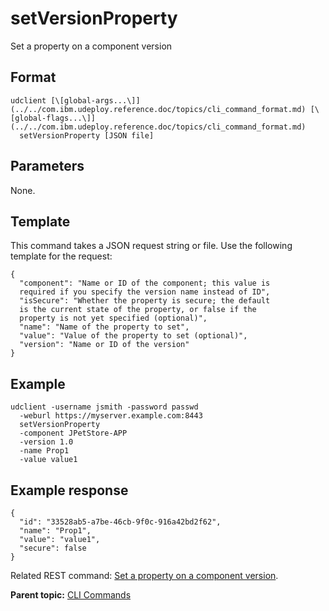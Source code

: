 # setVersionProperty

Set a property on a component version

## Format

```
udclient [\[global-args...\]](../../com.ibm.udeploy.reference.doc/topics/cli_command_format.md) [\[global-flags...\]](../../com.ibm.udeploy.reference.doc/topics/cli_command_format.md)
  setVersionProperty [JSON file]
```

## Parameters

None.

## Template

This command takes a JSON request string or file. Use the following template for the request:

```
{
  "component": "Name or ID of the component; this value is 
  required if you specify the version name instead of ID",
  "isSecure": "Whether the property is secure; the default 
  is the current state of the property, or false if the 
  property is not yet specified (optional)",
  "name": "Name of the property to set",
  "value": "Value of the property to set (optional)",
  "version": "Name or ID of the version"
}

```

## Example

```
udclient -username jsmith -password passwd 
  -weburl https://myserver.example.com:8443
  setVersionProperty
  -component JPetStore-APP
  -version 1.0
  -name Prop1
  -value value1
```

## Example response

```
{
  "id": "33528ab5-a7be-46cb-9f0c-916a42bd2f62",
  "name": "Prop1",
  "value": "value1",
  "secure": false
}
```

Related REST command: [Set a property on a component version](rest_cli_version_versionproperties_put.md).

**Parent topic:** [CLI Commands](../../com.ibm.udeploy.reference.doc/topics/cli_commands.md)

